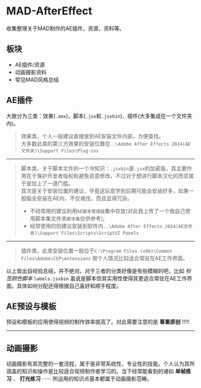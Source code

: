 # MAD-AfterEffect

收集整理关于MAD制作的AE插件，资源，资料等。  

## 板块

- AE插件/资源  
- 动画摄影资料  
- 常见MAD风格总结

## AE插件

大致分为三类：效果(`.aex`)，脚本(`.jsx`和`.jsxbin`)，插件(大多集成在一个文件夹内)。  
> 效果类，个人一般建议直接放到AE安装文件内部，方便查找。  
> 大多数此类的第三方效果的安装位置在`..\Adobe After Effects 2024(AE文件夹)\Support Files\Plug-ins`  

---

> 脚本类，关于脚本文件的一个冷知识：`.jsxbin`是`.jsx`的加密版，其主要作用在于保护开发者版权和避免恶意修改，不过对于想进行脚本汉化的而言属于是加上了一道门槛。  
> 其次是关于安装位置的建议，毕竟这玩意学到后期可能会安装好多，如果一股脑全安装在AE内，不仅难找，而且显得冗杂。  
>  - 不经常用的建议利用`AE脚本管理器`集中存放(对此我上传了一个我自己使用脚本集文件夹`脚本集`仅供参考);
>  - 经常使用的则建议安装到软件内`..\Adobe After Effects 2024(AE文件夹)\Support Files\Scripts\ScriptUI Panels`

---

> 插件类，此类安装位置一般位于`C:\Program Files (x86)\Common Files\Adobe\CEP\extensions` 按个人情况比较适合常驻在AE工作界面。


以上皆出自经验总结，并不绝对。对于三者的分类好像是有些模糊的吧，比如 *标签颜色脚本* `labels.jsxbin` 虽说是脚本但其实用性使得其更适合常驻在AE工作界面。具体如何分配还得根据自己喜好和顺手程度。  

## AE预设与模板

预设和模板的应用使得视频的制作效率提高了。对此需要注意的是 **尊重原创** !!!!!

---

## 动画摄影

动画摄影有其完整的一套流程，属于是非常系统性，专业性的技能。个人认为其所涵盖的知识和操作是比较适合视频制作者学习的。当下经常能看到的诸如 **单帧练习** 、 **打光练习** ······ 所运用的知识点基本都属于动画摄影范畴。